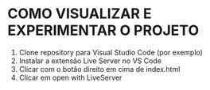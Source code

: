 # COMO VISUALIZAR E EXPERIMENTAR O PROJETO

1. Clone repository para Visual Studio Code (por exemplo)
2. Instalar a extensão Live Server no VS Code
3. Clicar com o botão direito em cima de index.html
4. Clicar em open with LiveServer  
